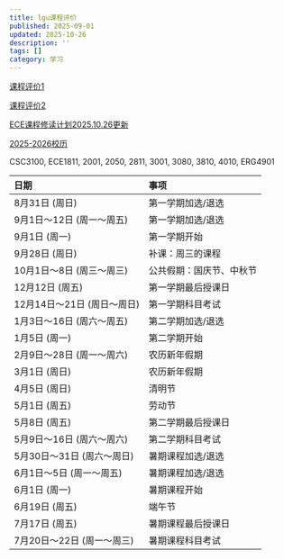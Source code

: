 ```yaml
---
title: lgu课程评价
published: 2025-09-01
updated: 2025-10-26
description: ''
tags: []
category: 学习
---
```


[课程评价1](https://blankspace.feishu.cn/share/base/view/shrcnctnLSH9AJM4DCkEYaOC1ue)

[课程评价2](https://docs.qq.com/sheet/DT051WFNtRkx2cEJy)

[ECE课程修读计划2025.10.26更新](https://registry.cuhk.edu.cn/sites/default/files/2025-09/Study%20Scheme%20-%20ECE_2024-25_3rd%282025%29_20250714.pdf)

[2025-2026校历](https://registry.cuhk.edu.cn/sites/default/files/2025-05/Annex%202%20Calendar%20View%20of%20Academic%20Calendar%202025-26%20%28Tentative%29-Revised%20to%20Website%20-Updated%20Version-FINAL-PDF.pdf)

CSC3100, ECE1811, 2001, 2050, 2811, 3001, 3080, 3810, 4010, ERG4901

| 日期 | 事项 |
| :--- | :--- |
| 8月31日 (周日) | 第一学期加选/退选 |
| 9月1日～12日 (周一～周五) | 第一学期加选/退选 |
| 9月1日 (周一) | 第一学期开始 |
| 9月28日 (周日) | 补课：周三的课程 |
| 10月1日～8日 (周三～周三) | 公共假期：国庆节、中秋节 |
| 12月12日 (周五) | 第一学期最后授课日 |
| 12月14日～21日 (周日～周日) | 第一学期科目考试 |
| 1月3日～16日 (周六～周五) | 第二学期加选/退选 |
| 1月5日 (周一) | 第二学期开始 |
| 2月9日～28日 (周一～周六) | 农历新年假期 |
| 3月1日 (周日) | 农历新年假期 |
| 4月5日 (周日) | 清明节 |
| 5月1日 (周五) | 劳动节 |
| 5月8日 (周五) | 第二学期最后授课日 |
| 5月9日～16日 (周六～周六) | 第二学期科目考试 |
| 5月30日～31日 (周六～周日) | 暑期课程加选/退选 |
| 6月1日～5日 (周一～周五) | 暑期课程加选/退选 |
| 6月1日 (周一) | 暑期课程开始 |
| 6月19日 (周五) | 端午节 |
| 7月17日 (周五) | 暑期课程最后授课日 |
| 7月20日～22日 (周一～周三) | 暑期课程科目考试 |

